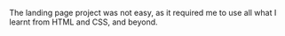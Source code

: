 

The landing page project was not easy, as it required me to use all what I learnt from HTML and CSS, and beyond. 

